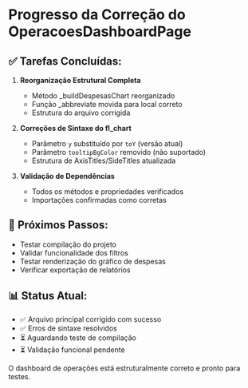 # Progresso da Correção do OperacoesDashboardPage

## ✅ Tarefas Concluídas:

1. **Reorganização Estrutural Completa**
   - Método _buildDespesasChart reorganizado
   - Função _abbreviate movida para local correto
   - Estrutura do arquivo corrigida

2. **Correções de Sintaxe do fl_chart**
   - Parâmetro `y` substituído por `toY` (versão atual)
   - Parâmetro `tooltipBgColor` removido (não suportado)
   - Estrutura de AxisTitles/SideTitles atualizada

3. **Validação de Dependências**
   - Todos os métodos e propriedades verificados
   - Importações confirmadas como corretas

## 🔄 Próximos Passos:
- Testar compilação do projeto
- Validar funcionalidade dos filtros
- Testar renderização do gráfico de despesas
- Verificar exportação de relatórios

## 📊 Status Atual:
- ✅ Arquivo principal corrigido com sucesso
- ✅ Erros de sintaxe resolvidos
- ⏳ Aguardando teste de compilação
- ⏳ Validação funcional pendente

O dashboard de operações está estruturalmente correto e pronto para testes.
